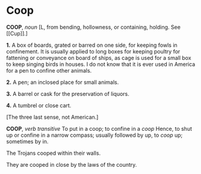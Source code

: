 # Coop

**COOP**, _noun_ \[L, from bending, hollowness, or containing, holding. See [[Cup]].\]

**1.** A box of boards, grated or barred on one side, for keeping fowls in confinement. It is usually applied to long boxes for keeping poultry for fattening or conveyance on board of ships, as cage is used for a small box to keep singing birds in houses. I do not know that it is ever used in America for a pen to confine other animals.

**2.** A pen; an inclosed place for small animals.

**3.** A barrel or cask for the preservation of liquors.

**4.** A tumbrel or close cart.

\[The three last sense, not American.\]

**COOP**, _verb transitive_ To put in a coop; to confine in a _coop_ Hence, to shut up or confine in a narrow compass; usually followed by up, to _coop_ up; sometimes by in.

The Trojans cooped within their walls.

They are cooped in close by the laws of the country.